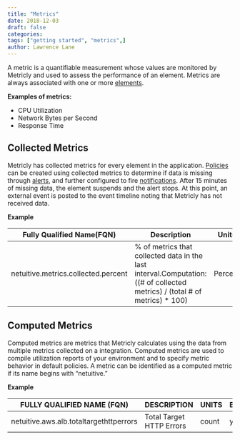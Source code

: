 ```yaml
---
title: "Metrics"
date: 2018-12-03
draft: false
categories:
tags: ["getting started", "metrics",]
author: Lawrence Lane
---
```


A metric is a quantifiable measurement whose values are monitored by Metricly and used to assess the performance of an element. Metrics are always associated with one or more [elements][1].

**Examples of metrics:**

 - CPU Utilization
 - Network Bytes per Second
 - Response Time

## Collected Metrics
Metricly has collected metrics for every element in the application. [Policies][2] can be created using collected metrics to determine if data is missing through [alerts][3], and further configured to fire [notifications][4]. After 15 minutes of missing data, the element suspends and the alert stops. At this point, an external event is posted to the event timeline noting that Metricly has not received data.

**Example**

| Fully Qualified Name(FQN)           | Description                                                                                                               | Units   | BASE | CORR | UTIL |
|-------------------------------------|---------------------------------------------------------------------------------------------------------------------------|---------|------|------|------|
| netuitive.metrics.collected.percent | % of metrics that collected data in the last interval.Computation:((# of collected metrics) / (total # of metrics) * 100) | Percent | yes  | no   | no   |

## Computed Metrics
Computed metrics are metrics that Metricly calculates using the data from multiple metrics collected on a integration. Computed metrics are used to compile utilization reports of your environment and to specify metric behavior in default policies. A metric can be identified as a computed metric if its name begins with “netuitive.”  

**Example**

| FULLY QUALIFIED NAME (FQN)              | DESCRIPTION              | UNITS | BASE |
|-----------------------------------------|--------------------------|-------|------|
| netuitive.aws.alb.totaltargethttperrors | Total Target HTTP Errors | count | yes  |


[1]: afa
[2]: afda
[3]: adfaa
[4]: adfa

